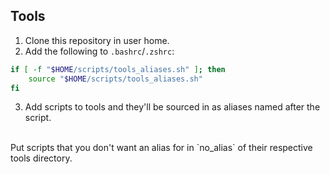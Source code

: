 ## Tools
1. Clone this repository in user home.
2. Add the following to `.bashrc`/`.zshrc`:
```bash
if [ -f "$HOME/scripts/tools_aliases.sh" ]; then
	source "$HOME/scripts/tools_aliases.sh"
fi
```
3. Add scripts to tools and they'll be sourced in as aliases named after the script. 
<br>
Put scripts that you don't want an alias for in `no_alias` of their respective tools directory.
